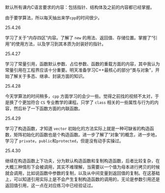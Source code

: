 默认所有课内C语言要求的内容：包括指针、结构体及之前的内容都已经掌握。

由于要学算法，所以每天抽出来学`cpp`的时间很少。

25.4.26
   
   学习了关于“内存四区”内容。了解了 `new` 的用法、返回值、存储位置。掌握了“引用”的使用方法，以及学习到其本质为封装好的指针。

25.4.27  

   学习了常量引用，函数默认参数、占位参数、函数的重载方面的内容，其中我认为常量引用在工程界应该十分重要。明天准备学习C++最核心的部分“类与对象”，开始了解关于多态、继承、封装方面的知识。

25.4.28

   今天学算法的时间稍多，`cpp` 方面学习的会少一些。觉得之前找的视频不太对，于是换了个更加符合 `CS` 专业教学的课程。只学了 `class` 相关的一些属性与行为的内容，然后补了一下函数方面的内联函数。

25.4.29

   学习了构造函数，才知道 `vector` 初始化的方法实际上就是一种可缺省的构造函数，矩阵初始化的函数也是个构造函数。进一步了解了“对象”的概念，进一步地，学习了 `private`，`public`和`protected`，但是没有动手实操过。

25.4.30

   继续在构造函数上下功夫，分为默认构造函数和复制构造函数，后者比较复杂，在大概三种情形下会被调用，其实不难理解，当需要以一个值为母本进行拷贝的时候就会调用，比如说函数中参数的复制，以及从中间变量到返回值的复制。在这基础上，可以知道引用实际上是不会产生复制构造函数的调用的，无论是参数引用还是返回值引用，这一点在对应练习中已经验证过。
